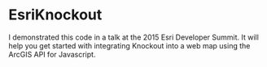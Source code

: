 # EsriKnockout
I demonstrated this code in a talk at the 2015 Esri Developer Summit.  It will help you get started with integrating
Knockout into a web map using the ArcGIS API for Javascript.
